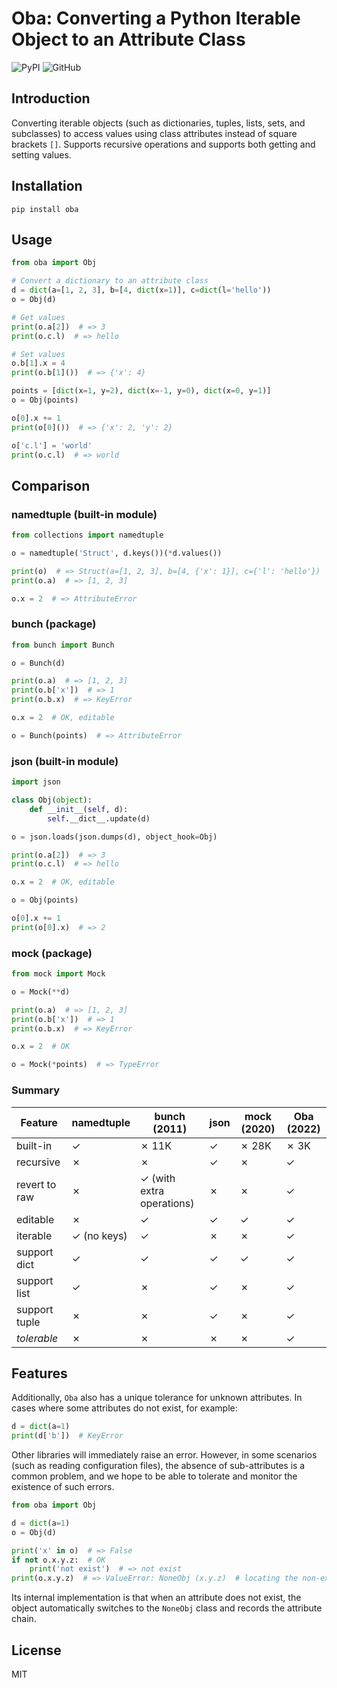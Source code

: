 # Oba: Converting a Python Iterable Object to an Attribute Class

![PyPI](https://img.shields.io/pypi/v/oba.svg)
![GitHub](https://img.shields.io/github/license/Jyonn/Oba.svg)

## Introduction

Converting iterable objects (such as dictionaries, tuples, lists, sets, and subclasses) to access values using class attributes instead of square brackets `[]`. Supports recursive operations and supports both getting and setting values.

## Installation

`pip install oba`

## Usage

```python
from oba import Obj

# Convert a dictionary to an attribute class
d = dict(a=[1, 2, 3], b=[4, dict(x=1)], c=dict(l='hello'))
o = Obj(d)

# Get values
print(o.a[2])  # => 3
print(o.c.l)  # => hello

# Set values
o.b[1].x = 4
print(o.b[1]())  # => {'x': 4}

points = [dict(x=1, y=2), dict(x=-1, y=0), dict(x=0, y=1)]
o = Obj(points)

o[0].x += 1
print(o[0]())  # => {'x': 2, 'y': 2}

o['c.l'] = 'world'
print(o.c.l)  # => world
```

## Comparison

### namedtuple (built-in module)

```python
from collections import namedtuple

o = namedtuple('Struct', d.keys())(*d.values())

print(o)  # => Struct(a=[1, 2, 3], b=[4, {'x': 1}], c={'l': 'hello'})
print(o.a)  # => [1, 2, 3]

o.x = 2  # => AttributeError
```

### bunch (package)

```python
from bunch import Bunch

o = Bunch(d)

print(o.a)  # => [1, 2, 3]
print(o.b['x'])  # => 1
print(o.b.x)  # => KeyError

o.x = 2  # OK, editable

o = Bunch(points)  # => AttributeError
```

### json (built-in module)

```python
import json

class Obj(object):
    def __init__(self, d):
        self.__dict__.update(d)

o = json.loads(json.dumps(d), object_hook=Obj)

print(o.a[2])  # => 3
print(o.c.l)  # => hello

o.x = 2  # OK, editable

o = Obj(points)

o[0].x += 1
print(o[0].x)  # => 2
```

### mock (package) 

```python
from mock import Mock

o = Mock(**d)

print(o.a)  # => [1, 2, 3]
print(o.b['x'])  # => 1
print(o.b.x)  # => KeyError

o.x = 2  # OK

o = Mock(*points)  # => TypeError
```

### Summary

| Feature       | namedtuple  | bunch (2011)              | json | mock (2020) | Oba (2022) |
|---------------|-------------|---------------------------|------|-------------|------------|
| built-in      | ✓           | ✗ 11K                     | ✓    | ✗ 28K       | ✗ 3K       |
| recursive     | ✗           | ✗                         | ✓    | ✗           | ✓          |
| revert to raw | ✗           | ✓ (with extra operations) | ✗    | ✗           | ✓          |
| editable      | ✗           | ✓                         | ✓    | ✓           | ✓          |
| iterable      | ✓ (no keys) | ✓                         | ✗    | ✗           | ✓          |
| support dict  | ✓           | ✓                         | ✓    | ✓           | ✓          |
| support list  | ✓           | ✗                         | ✓    | ✗           | ✓          |
| support tuple | ✗           | ✗                         | ✓    | ✗           | ✓          |
| _tolerable_   | ✗           | ✗                         | ✗    | ✗           | ✓          |

## Features

Additionally, `Oba` also has a unique tolerance for unknown attributes. In cases where some attributes do not exist, for example:

```python
d = dict(a=1)
print(d['b'])  # KeyError
```

Other libraries will immediately raise an error. However, in some scenarios (such as reading configuration files), the absence of sub-attributes is a common problem, and we hope to be able to tolerate and monitor the existence of such errors.

```python
from oba import Obj

d = dict(a=1)
o = Obj(d)

print('x' in o)  # => False
if not o.x.y.z:  # OK
    print('not exist')  # => not exist
print(o.x.y.z)  # => ValueError: NoneObj (x.y.z)  # locating the non-existent attribute chain
```

Its internal implementation is that when an attribute does not exist, the object automatically switches to the `NoneObj` class and records the attribute chain.

## License

MIT
